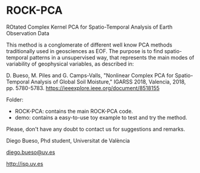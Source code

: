 # ROCK-PCA
ROtated Complex Kernel PCA for Spatio-Temporal Analysis of Earth Observation Data

This method is a conglomerate of different well know PCA methods traditionally used in geosciences as EOF.
The purpose is to find spatio-temporal patterns in a unsupervised way, that represents the main modes of variability of geophysical variables, as described in:

D. Bueso, M. Piles and G. Camps-Valls, "Nonlinear Complex PCA for Spatio-Temporal Analysis of Global Soil Moisture," IGARSS 2018, Valencia, 2018, pp. 5780-5783. https://ieeexplore.ieee.org/document/8518155

Folder:
- ROCK-PCA: contains the main ROCK-PCA code.
- demo: contains a easy-to-use toy example to test and try the method.

Please, don't have any doubt to contact us for suggestions and remarks.

Diego Bueso, Phd student, Universitat de València

diego.bueso@uv.es

http://isp.uv.es
